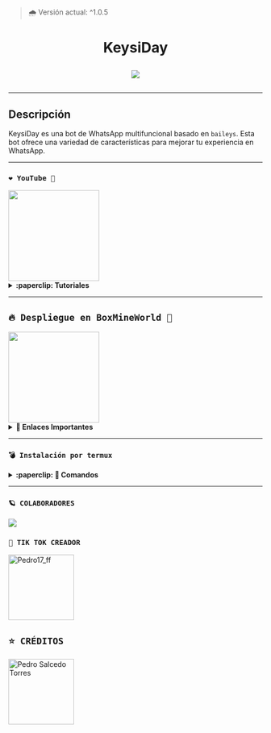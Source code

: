 > 🌧 Versión actual: ^1.0.5

<h1 align="center">KeysiDay</p>
<p>
        <img src= "https://files.catbox.moe/mwi0gz.jpg">
    </p>

---

## Descripción

KeysiDay es una bot de WhatsApp multifuncional basado en `baileys`. Esta bot ofrece una variedad de características para mejorar tu experiencia en WhatsApp.

---

### **`❤️ YouTube 🍬`**
<a href="https://www.youtube.com/@PedroYT_ff">
  <img width="180px" src="https://files.catbox.moe/9j5pvq.jpg"/>
</a>

<details>
 <summary><b>:paperclip: Tutoriales</b></summary>

- **Termux:** [Aquí](https://youtu.be/gqtGeXRLImQ?si=PpM7EitywqFunEU5)
- **Sky:** [Aquí](https://youtu.be/TzHyGH_6GH0?si=uKS3h8MXIhMOGrEM)

</details>

--- 

## **`🔥 Despliegue en BoxMineWorld 🚀`**

<a href="https://boxmineworld.com">
  <img width="180px" src="https://i.imgur.com/allAyd4.png"/>
</a>

<details>
 <summary><b>📎 Enlaces Importantes</b></summary>

- **Pagina Oficial:** [`Boxmineworld`](https://www.youtube.com/@PedroYT_ff)
- **Un video que te emocione a seguir a por mas❤️‍🩹:** [`Dashboard`](https://youtube.com/shorts/OYGzprQs3W0?si=aLskHWfvkCN_aGSw)
- **Dashboard:** [`Dash`](https://dash.boxmineworld.com)
- **Panel:** [`Aquí`](https://panel.boxmineworld.com)
- **Dudas sobre el Host:** [`Discord`](https://discord.gg/gm364AdR) _(Preguntar por Vicemi)_
- **Canal de WhatsApp:** [`Aquí`](https://whatsapp.com/channel/0029Vb6pxnHJf05UZAFuVX2P)

</details>

---

### **`💣 Instalación por termux`**

<details>
 <summary><b>:paperclip: 🖤 Comandos</b></summary>

<img src="https://files.catbox.moe/uut7ke.jpg" alt="MeguminBot" style="width: 100%; height: auto; max-width: 500px;">

> Nota: Copie y pegue los comandos en termux uno por uno.
```bash
termux-setup-storage
```

```bash
apt update && apt upgrade && pkg install -y git nodejs ffmpeg imagemagick yarn
```

```bash
git clone https://github.com/David-Chian/Megumin-Bot-MD && cd Megumin-Bot-MD
```

```bash
yarn install
```

```bash
npm install
```

```bash
npm update
```

```bash
npm start
```

> Si aparece (Y/I/N/O/D/Z) [default=N] ? use la letra "y" + "ENTER" para continuar con la instalación

### **💣 Activar en caso de detenerse en termux**

> Si después de instalar el bot en Termux se detiene (pantalla en blanco, pérdida de conexión a Internet, reinicio del dispositivo), sigue estos pasos:

Abre Termux y navega al directorio del bot:
   
   ```bash
    cd Megumin-Bot-MD
   ```

Inicia el bot nuevamente:
  
   ```bash
    npm start
   ```

</details>

---

### **`🪐 COLABORADORES`**
<a href="https://github.com/David-Chian/Megumin-Bot-MD/graphs/contributors">
<img src="https://contrib.rocks/image?repo=David-Chian/Megumin-Bot-MD" /> 
</a>

### **`👑 TIK TOK CREADOR`**
<a
href="https://www.tiktok.com/@pedro17_ff?_t=ZS-8xVlDaV6l9d&_r=1"><img src="https://files.catbox.moe/46owgi.jpg" width="130" height="130" alt="Pedro17_ff"/></a>

## **`⭐ CRÉDITOS`**
<a
href="https://wa.me/+51994884471"><img src="https://files.catbox.moe/ypg8ud.jpg" width="130" height="130" alt="Pedro Salcedo Torres"/></a>
